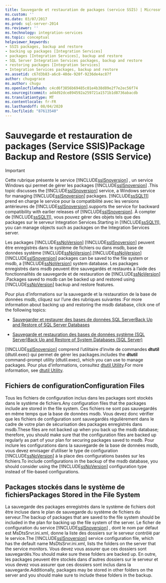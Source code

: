 ```yaml
---
title: Sauvegarde et restauration de packages (service SSIS) | Microsoft Docs
ms.custom: ''
ms.date: 03/07/2017
ms.prod: sql-server-2014
ms.reviewer: ''
ms.technology: integration-services
ms.topic: conceptual
helpviewer_keywords:
- SSIS packages, backup and restore
- backing up packages [Integration Services]
- packages [Integration Services], backup and restore
- SQL Server Integration Services packages, backup and restore
- restoring packages [Integration Services]
- Integration Services packages, backup and restore
ms.assetid: c67d3b83-a6c8-40de-920f-9236de4ac87f
author: chugugrace
ms.author: chugu
ms.openlocfilehash: c4cd6f3856b69485c01e4b38d89e2f7e2ec56f74
ms.sourcegitcommit: ad4d92dce894592a259721a1571b1d8736abacdb
ms.translationtype: MT
ms.contentlocale: fr-FR
ms.lasthandoff: 08/04/2020
ms.locfileid: "87613540"
---
```

# <a name="package-backup-and-restore-ssis-service"></a><span data-ttu-id="128bb-102">Sauvegarde et restauration de packages (Service SSIS)</span><span class="sxs-lookup"><span data-stu-id="128bb-102">Package Backup and Restore (SSIS Service)</span></span>
    
> [!IMPORTANT]  
>  <span data-ttu-id="128bb-103">Cette rubrique présente le service [!INCLUDE[ssISnoversion](../includes/ssisnoversion-md.md)] , un service Windows qui permet de gérer les packages [!INCLUDE[ssISnoversion](../includes/ssisnoversion-md.md)] .</span><span class="sxs-lookup"><span data-stu-id="128bb-103">This topic discusses the [!INCLUDE[ssISnoversion](../includes/ssisnoversion-md.md)] service, a Windows service for managing [!INCLUDE[ssISnoversion](../includes/ssisnoversion-md.md)] packages.</span></span> [!INCLUDE[ssSQL11](../includes/sssql11-md.md)] <span data-ttu-id="128bb-104">prend en charge le service pour la compatibilité avec les versions antérieures de [!INCLUDE[ssISnoversion](../includes/ssisnoversion-md.md)].</span><span class="sxs-lookup"><span data-stu-id="128bb-104">supports the service for backward compatibility with earlier releases of [!INCLUDE[ssISnoversion](../includes/ssisnoversion-md.md)].</span></span> <span data-ttu-id="128bb-105">À compter de [!INCLUDE[ssSQL11](../includes/sssql11-md.md)], vous pouvez gérer des objets tels que des packages sur le serveur Integration Services.</span><span class="sxs-lookup"><span data-stu-id="128bb-105">Starting in [!INCLUDE[ssSQL11](../includes/sssql11-md.md)], you can manage objects such as packages on the Integration Services server.</span></span>  
  
 <span data-ttu-id="128bb-106">Les packages [!INCLUDE[ssNoVersion](../includes/ssnoversion-md.md)] [!INCLUDE[ssISnoversion](../includes/ssisnoversion-md.md)] peuvent être enregistrés dans le système de fichiers ou dans msdb, base de données système [!INCLUDE[ssNoVersion](../includes/ssnoversion-md.md)].</span><span class="sxs-lookup"><span data-stu-id="128bb-106">[!INCLUDE[ssNoVersion](../includes/ssnoversion-md.md)] [!INCLUDE[ssISnoversion](../includes/ssisnoversion-md.md)] packages can be saved to the file system or msdb, a [!INCLUDE[ssNoVersion](../includes/ssnoversion-md.md)] system database.</span></span> <span data-ttu-id="128bb-107">Les packages enregistrés dans msdb peuvent être sauvegardés et restaurés à l’aide des fonctionnalités de sauvegarde et de restauration de [!INCLUDE[ssNoVersion](../includes/ssnoversion-md.md)] .</span><span class="sxs-lookup"><span data-stu-id="128bb-107">Packages saved to msdb can be backed up and restored using [!INCLUDE[ssNoVersion](../includes/ssnoversion-md.md)] backup and restore features.</span></span>  
  
 <span data-ttu-id="128bb-108">Pour plus d’informations sur la sauvegarde et la restauration de la base de données msdb, cliquez sur l’une des rubriques suivantes :</span><span class="sxs-lookup"><span data-stu-id="128bb-108">For more information about backing up and restoring the msdb database, click one of the following topics:</span></span>  
  
-   [<span data-ttu-id="128bb-109">Sauvegarder et restaurer des bases de données SQL Server</span><span class="sxs-lookup"><span data-stu-id="128bb-109">Back Up and Restore of SQL Server Databases</span></span>](../relational-databases/backup-restore/back-up-and-restore-of-sql-server-databases.md)  
  
-   [<span data-ttu-id="128bb-110">Sauvegarde et restauration des bases de données système &#40;SQL Server&#41;</span><span class="sxs-lookup"><span data-stu-id="128bb-110">Back Up and Restore of System Databases &#40;SQL Server&#41;</span></span>](../relational-databases/backup-restore/back-up-and-restore-of-system-databases-sql-server.md)  
  
 [!INCLUDE[ssISnoversion](../includes/ssisnoversion-md.md)] <span data-ttu-id="128bb-111">comprend l’utilitaire d’invite de commandes **dtutil** (dtutil.exec) qui permet de gérer les packages.</span><span class="sxs-lookup"><span data-stu-id="128bb-111">includes the **dtutil** command-prompt utility (dtutil.exec), which you can use to manage packages.</span></span> <span data-ttu-id="128bb-112">Pour plus d’informations, consultez [dtutil Utility](dtutil-utility.md).</span><span class="sxs-lookup"><span data-stu-id="128bb-112">For more information, see [dtutil Utility](dtutil-utility.md).</span></span>  
  
## <a name="configuration-files"></a><span data-ttu-id="128bb-113">Fichiers de configuration</span><span class="sxs-lookup"><span data-stu-id="128bb-113">Configuration Files</span></span>  
 <span data-ttu-id="128bb-114">Tous les fichiers de configuration inclus dans les packages sont stockés dans le système de fichiers.</span><span class="sxs-lookup"><span data-stu-id="128bb-114">Any configuration files that the packages include are stored in the file system.</span></span> <span data-ttu-id="128bb-115">Ces fichiers ne sont pas sauvegardés en même temps que la base de données msdb. Vous devez donc vérifier que les fichiers de configuration sont sauvegardés régulièrement dans le cadre de votre plan de sécurisation des packages enregistrés dans msdb.</span><span class="sxs-lookup"><span data-stu-id="128bb-115">These files are not backed up when you back up the msdb database; therefore, you should make sure that the configuration files are backed up regularly as part of your plan for securing packages saved to msdb.</span></span> <span data-ttu-id="128bb-116">Pour inclure les configurations dans la sauvegarde de la base de données msdb, vous devez envisager d’utiliser le type de configuration [!INCLUDE[ssNoVersion](../includes/ssnoversion-md.md)] à la place des configurations basées sur les fichiers.</span><span class="sxs-lookup"><span data-stu-id="128bb-116">To include configurations in the backup of the msdb database, you should consider using the [!INCLUDE[ssNoVersion](../includes/ssnoversion-md.md)] configuration type instead of file-based configurations.</span></span>  
  
## <a name="packages-stored-in-the-file-system"></a><span data-ttu-id="128bb-117">Packages stockés dans le système de fichiers</span><span class="sxs-lookup"><span data-stu-id="128bb-117">Packages Stored in the File System</span></span>  
 <span data-ttu-id="128bb-118">La sauvegarde des packages enregistrés dans le système de fichiers doit être incluse dans le plan de sauvegarde du système de fichiers du serveur.</span><span class="sxs-lookup"><span data-stu-id="128bb-118">The backup of packages that are saved to the file system should be included in the plan for backing up the file system of the server.</span></span> <span data-ttu-id="128bb-119">Le ficher de configuration du service [!INCLUDE[ssISnoversion](../includes/ssisnoversion-md.md)] , dont le nom par défaut est MsDtsSrvr.ini.xml, donne la liste des dossiers sur le serveur contrôlé par le service.</span><span class="sxs-lookup"><span data-stu-id="128bb-119">The [!INCLUDE[ssISnoversion](../includes/ssisnoversion-md.md)] service configuration file, which has the default name MsDtsSrvr.ini.xml, lists the folders on the server that the service monitors.</span></span> <span data-ttu-id="128bb-120">Vous devez vous assurer que ces dossiers sont sauvegardés.</span><span class="sxs-lookup"><span data-stu-id="128bb-120">You should make sure these folders are backed up.</span></span> <span data-ttu-id="128bb-121">En outre, les packages peuvent être stockés dans d'autres dossiers sur le serveur et vous devez vous assurer que ces dossiers sont inclus dans la sauvegarde.</span><span class="sxs-lookup"><span data-stu-id="128bb-121">Additionally, packages may be stored in other folders on the server and you should make sure to include these folders in the backup.</span></span>  
  
  

